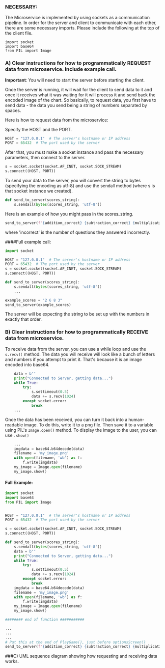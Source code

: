 ### NECESSARY:

The Microservice is implemented by using sockets as a communication pipeline.
In order for the server and client to communicate with each other, there are some necessary imports.
Please include the following at the top of the client file.

```commandline
import socket
import base64
from PIL import Image
```

### A) Clear instructions for how to programmatically REQUEST data from microservice. Include example call.

**Important**: You will need to start the server before starting the client. 

Once the server is running, it will wait for the client to send data to it and 
once it receives what it was waiting for it will process it and send back the 
encoded image of the chart. So basically, to request data, you first have to 
send data - the data you send being a string of numbers separated by spaces.

Here is how to request data from the microservice:

Specify the HOST and the PORT.

```python
HOST = "127.0.0.1"  # The server's hostname or IP address
PORT = 65432  # The port used by the server
```
After that, you must make a socket instance and pass the necessary parameters, 
then connect to the server.
```python
s = socket.socket(socket.AF_INET, socket.SOCK_STREAM)
s.connect((HOST, PORT))
```

To send your data to the server, you will convert the string to bytes (specifying the
encoding as utf-8) and use the sendall method (where s is that socket instance we created).
```python
def send_to_server(scores_string):
    s.sendall(bytes(scores_string, 'utf-8'))
```

Here is an example of how you might pass in the scores_string.
```python
send_to_server(f"{addition_correct} {subtraction_correct} {multiplication_correct} {incorrect}")
```
where 'incorrect' is the number of questions they answered incorrectly.

####Full example call:
```python
import socket

HOST = "127.0.0.1"  # The server's hostname or IP address
PORT = 65432  # The port used by the server
s = socket.socket(socket.AF_INET, socket.SOCK_STREAM)
s.connect((HOST, PORT))

def send_to_server(scores_string):
    s.sendall(bytes(scores_string, 'utf-8'))
    ...

example_scores = "2 6 8 3"
send_to_server(example_scores)
```

The server will be expecting the string to be set up with the numbers in exactly that order.

### B) Clear instructions for how to programmatically RECEIVE data from microservice.

To receive data from the server, you can use a while loop and use the ``s.recv()`` method.
The data you will receive will look like a bunch of letters and numbers if you attempt to
print it. That's because it is an image encoded into base64.
```python
    data = b''
    print("Connected to Server, getting data...")
    while True:
        try:
            s.settimeout(0.5)
            data += s.recv(1024)
        except socket.error:
            break
    ...
```
Once the data has been received, you can turn it back into a human-readable image.
To do this, write it to a png file.
Then save it to a variable using PIL's ``Image.open()`` method.
To display the image to the user, you can use ``.show()``
``` python
    ...
    imgdata = base64.b64decode(data)
    filename = 'my_image.png'
    with open(filename, 'wb') as f:
        f.write(imgdata)
    my_image = Image.open(filename)
    my_image.show()
```

#### Full Example:
```python
import socket
import base64
from PIL import Image


HOST = "127.0.0.1"  # The server's hostname or IP address
PORT = 65432  # The port used by the server

s = socket.socket(socket.AF_INET, socket.SOCK_STREAM)
s.connect((HOST, PORT))

def send_to_server(scores_string):
    s.sendall(bytes(scores_string, 'utf-8'))
    data = b''
    print("Connected to Server, getting data...")
    while True:
        try:
            s.settimeout(0.5)
            data += s.recv(1024)
        except socket.error:
            break
    imgdata = base64.b64decode(data)
    filename = 'my_image.png'
    with open(filename, 'wb') as f:
        f.write(imgdata)
    my_image = Image.open(filename)
    my_image.show()

######## end of function ###########

...
...
...
# Put this at the end of PlayGame(), just before optionsScreen()
send_to_server(f"{addition_correct} {subtraction_correct} {multiplication_correct} {incorrect}")

```

###C) UML sequence diagram showing how requesting and receiving data works.

